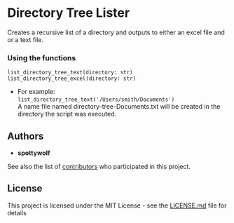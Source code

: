 # Directory Tree Lister

Creates a recursive list of a directory and outputs to either an excel file and or a text file.

### Using the functions

`list_directory_tree_text(directory: str)`
`list_directory_tree_excel(directory: str)`

* For example:<br>
`list_directory_tree_text('/Users/smith/Documents')`<br>
A name file named directory-tree-Documents.txt will be created in the directory the script was executed. 

## Authors

* **spottywolf**

See also the list of [contributors](https://github.com/spottywolf/mathfever/graphs/contributors) who participated in 
this project.

## License

This project is licensed under the MIT License - see the [LICENSE.md](LICENSE.md) file for details
